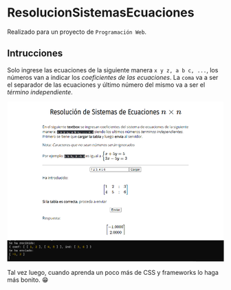 # ResolucionSistemasEcuaciones

Realizado para un proyecto de `Programación Web`.

## Intrucciones

Solo ingrese las ecuaciones de la siguiente manera `x y z, a b c, ...`, los números van a indicar los *coeficientes de las ecuaciones*. La `coma` va a ser el separador de las ecuaciones y último número del mismo va a ser el *término independiente*.

![client-side](images/client-side.png)
![server-side](images/server-side.png)

Tal vez luego, cuando aprenda un poco más de CSS y frameworks lo haga más bonito. 😁